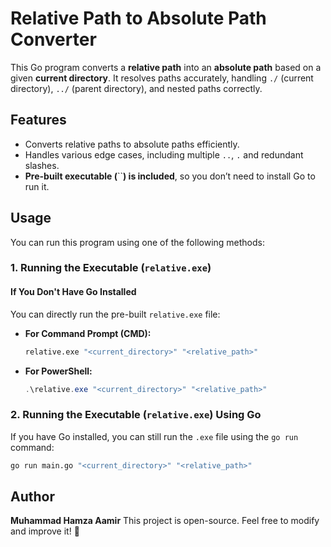 # Relative Path to Absolute Path Converter

This Go program converts a **relative path** into an **absolute path** based on a given **current directory**. It resolves paths accurately, handling `./` (current directory), `../` (parent directory), and nested paths correctly.

## Features

- Converts relative paths to absolute paths efficiently.
- Handles various edge cases, including multiple `..`, `.` and redundant slashes.
- **Pre-built executable (**``**) is included**, so you don’t need to install Go to run it.

## Usage

You can run this program using one of the following methods:

### 1. Running the Executable (`relative.exe`)

#### If You Don't Have Go Installed

You can directly run the pre-built `relative.exe` file:

- **For Command Prompt (CMD):**
  ```sh
  relative.exe "<current_directory>" "<relative_path>"
  ```
- **For PowerShell:**
  ```powershell
  .\relative.exe "<current_directory>" "<relative_path>"
  ```


### 2. Running the Executable (`relative.exe`) Using Go

If you have Go installed, you can still run the `.exe` file using the `go run` command:

```sh
go run main.go "<current_directory>" "<relative_path>"
```

## Author

**Muhammad Hamza Aamir** This project is open-source. Feel free to modify and improve it! 🚀

